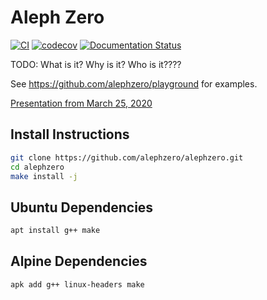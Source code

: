 # Aleph Zero
[![CI](https://github.com/alephzero/alephzero/workflows/CI/badge.svg)](https://github.com/alephzero/alephzero/actions?query=workflow%3ACI)
[![codecov](https://codecov.io/gh/alephzero/alephzero/branch/master/graph/badge.svg)](https://codecov.io/gh/alephzero/alephzero)
[![Documentation Status](https://readthedocs.org/projects/alephzero/badge/?version=latest)](https://alephzero.readthedocs.io/en/latest/?badge=latest)

TODO: What is it? Why is it? Who is it????

See https://github.com/alephzero/playground for examples.

[Presentation from March 25, 2020]( https://docs.google.com/presentation/d/12KE9UucjZPtpVnM1NljxOqBolBBKECWJdrCoE2yJaBw/edit#slide=id.p)

## Install Instructions

```sh
git clone https://github.com/alephzero/alephzero.git
cd alephzero
make install -j
```

## Ubuntu Dependencies

```sh
apt install g++ make
```

## Alpine Dependencies

```sh
apk add g++ linux-headers make
```
